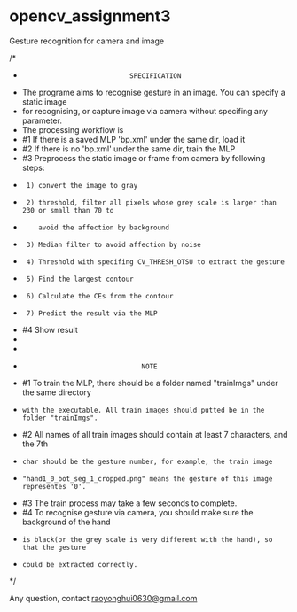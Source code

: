 # opencv_assignment3
Gesture recognition for camera and image


/*
 *                                SPECIFICATION
 *  The programe aims to recognise gesture in an image. You can specify a static image
 *  for recognising, or capture image via camera without specifing any parameter.
 *  The processing workflow is
 *  #1 If there is a saved MLP 'bp.xml' under the same dir, load it
 *  #2 If there is no 'bp.xml' under the same dir, train the MLP
 *  #3 Preprocess the static image or frame from camera by following steps:
 *      1) convert the image to gray
 *      2) threshold, filter all pixels whose grey scale is larger than 230 or small than 70 to
 *         avoid the affection by background
 *      3) Median filter to avoid affection by noise
 *      4) Threshold with specifing CV_THRESH_OTSU to extract the gesture
 *      5) Find the largest contour
 *      6) Calculate the CEs from the contour
 *      7) Predict the result via the MLP
 *  #4 Show result 
 * 
 * 
 *                                   NOTE
 *  #1 To train the MLP, there should be a folder named "trainImgs" under the same directory
 *     with the executable. All train images should putted be in the folder "trainImgs".
 *  #2 All names of all train images should contain at least 7 characters, and the 7th
 *     char should be the gesture number, for example, the train image
 *     "hand1_0_bot_seg_1_cropped.png" means the gesture of this image representes '0'.
 *  #3 The train process may take a few seconds to complete.
 *  #4 To recognise gesture via camera, you should make sure the background of the hand
 *     is black(or the grey scale is very different with the hand), so that the gesture
 *     could be extracted correctly.
 */
 
 Any question, contact raoyonghui0630@gmail.com
